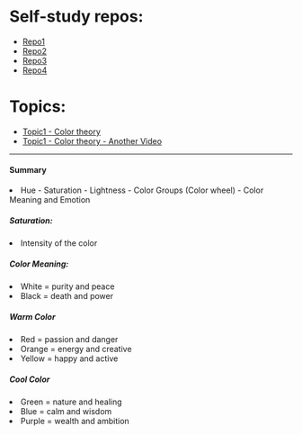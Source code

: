# Self-study repos:
- [Repo1](https://github.com/RaheemAmer/Prepare-for-Girl-script-code-and-google-summer-of-code)
- [Repo2](https://github.com/RaheemAmer/Frontend-Projects)
- [Repo3](https://github.com/RaheemAmer/Internship-Tasks)
- [Repo4](https://github.com/RaheemAmer/Data-Structure-and-Algorithms)

# Topics:
- [Topic1 - Color theory](https://youtu.be/AvgCkHrcj90) 
- [Topic1 - Color theory - Another Video](https://youtu.be/Qj1FK8n7WgY)
<hr>
<h4>Summary</h4>
<li>Hue - Saturation - Lightness - Color Groups (Color wheel) - Color Meaning and Emotion</li>
<h5>Saturation:</h5>
<li>Intensity of the color <//li>

<h5>Color Meaning:</h5>
<li>White = purity and peace <//li>
<li>Black = death and power <//li>
<h5>Warm Color</h5>
<li>Red = passion and danger <//li>
<li>Orange = energy and creative <//li>
<li>Yellow = happy and active <//li>
<h5>Cool Color</h5>
<li>Green = nature and healing <//li>
<li>Blue = calm and wisdom <//li>
<li>Purple = wealth and ambition <//li>




